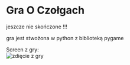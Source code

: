# Gra O Czołgach


jeszcze nie skończone !!!


gra jest stwożona w python z biblioteką pygame

Screen z gry: <br>
<img src="https://user-images.githubusercontent.com/94393292/205978830-4b8d0315-c571-4554-9496-d6aa33fb756d.png" alt="zdięcie z gry">
